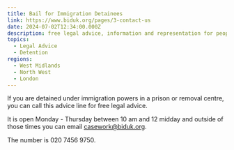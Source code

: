 ```yaml
---
title: Bail for Immigration Detainees
link: https://www.biduk.org/pages/3-contact-us
date: 2024-07-02T12:34:00.000Z
description: free legal advice, information and representation for people held in detention
topics:
  - Legal Advice
  - Detention
regions:
  - West Midlands
  - North West
  - London
---
```

If you are detained under immigration powers in a prison or removal centre, you can call this advice line for free legal advice. 

It is open Monday - Thursday between 10 am and 12 midday and outside of those times you can email casework@biduk.org.

The number is 020 7456 9750.
